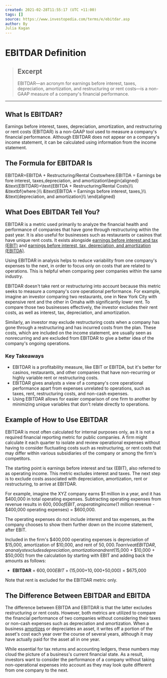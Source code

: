 ```yaml
---
created: 2021-02-28T11:55:17 (UTC +11:00)
tags: []
source: https://www.investopedia.com/terms/e/ebitdar.asp
author: By
Julia Kagan
---
```


# EBITDAR Definition

> ## Excerpt
> EBITDAR—an acronym for earnings before interest, taxes, depreciation, amortization, and restructuring or rent costs—is a non-GAAP measure of a company's financial performance.

---
## What Is EBITDAR?

Earnings before interest, taxes, depreciation, amortization, and restructuring or rent costs (EBITDAR) is a non-GAAP tool used to measure a company's financial performance. Although EBITDAR does not appear on a company's income statement, it can be calculated using information from the income statement. 

## The Formula for EBITDAR Is

EBITDAR\=EBITDA + Restructuring/Rental Costswhere:EBITDA = Earnings before interest, taxes,depreciation, and amortization\\begin{aligned} &\\text{EBITDAR}=\\text{EBITDA + Restructuring/Rental Costs}\\\\ &\\textbf{where:}\\\\ &\\text{EBITDA = Earnings before interest, taxes,}\\\\ &\\text{depreciation, and amortization}\\\\ \\end{aligned}

## What Does EBITDAR Tell You?

EBITDAR is a metric used primarily to analyze the financial health and performance of companies that have gone through restructuring within the past year. It is also useful for businesses such as restaurants or casinos that have unique rent costs. It exists alongside [earnings before interest and tax (EBIT)](https://www.investopedia.com/terms/e/ebit.asp) and [earnings before interest, tax, depreciation, and amortization (EBITDA)](https://www.investopedia.com/terms/e/ebitda.asp).

Using EBITDAR in analysis helps to reduce variability from one company's expenses to the next, in order to focus only on costs that are related to operations. This is helpful when comparing peer companies within the same industry.

EBITDAR doesn't take rent or restructuring into account because this metric seeks to measure a company's core operational performance. For example, imagine an investor comparing two restaurants, one in New York City with expensive rent and the other in Omaha with significantly lower rent. To compare those two businesses effectively, the investor excludes their rent costs, as well as interest, tax, depreciation, and amortization.

Similarly, an investor may exclude restructuring costs when a company has gone through a restructuring and has incurred costs from the plan. These costs, which are included on the income statement, are usually seen as nonrecurring and are excluded from EBITDAR to give a better idea of the company's ongoing operations.

### Key Takeaways

-   EBITDAR is a profitability measure, like EBIT or EBITDA, but it's better for casinos, restaurants, and other companies that have non-recurring or highly variable rent or restructuring costs.
-   EBITDAR gives analysts a view of a company's core operational performance apart from expenses unrelated to operations, such as taxes, rent, restructuring costs, and non-cash expenses.
-   Using EBITDAR allows for easier comparison of one firm to another by minimizing unique variables that don't relate directly to operations.

## Example of How to Use EBITDAR

EBITDAR is most often calculated for internal purposes only, as it is not a required financial reporting metric for public companies. A firm might calculate it each quarter to isolate and review operational expenses without having to consider fluctuating costs such as restructuring, or rent costs that may differ within various subsidiaries of the company or among the firm's competitors.

The starting point is earnings before interest and tax (EBIT), also referred to as operating income. This metric excludes interest and taxes. The next step is to exclude costs associated with depreciation, amortization, rent or restructuring, to arrive at EBITDAR.

For example, imagine the XYZ company earns $1 million in a year, and it has $400,000 in total operating expenses. Subtracting operating expenses from revenue results in $600,000 of EBIT, or operating income ($1 million revenue - $400,000 operating expenses) = $600,000.

The operating expenses do not include interest and tax expenses, as the company chooses to show them further down on the income statement, after EBIT.

Included in the firm's $400,000 operating expenses is depreciation of $15,000, amortization of $10,000, and rent of $50,000. To arrive at EBITDAR, an analyst excludes depreciation, amortization and rent ($15,000 + $10,000 + $50,000) from the calculation by starting with EBIT and adding back the amounts as follows:

-   **EBITDAR** = $600,000 EBIT + ($15,000+$10,000+$50,000) = $675,000

Note that rent is excluded for the EBITDAR metric only.

## The Difference Between EBITDAR and EBITDA

The difference between EBITDA and EBITDAR is that the latter excludes restructuring or rent costs. However, both metrics are utilized to compare the financial performance of two companies without considering their taxes or non-cash expenses such as depreciation and amortization. When a business [amortizes](https://www.investopedia.com/terms/a/amortization.asp) or depreciates an asset, it writes off a portion of the asset's cost each year over the course of several years, although it may have actually paid for the asset all in one year.

While essential for tax returns and accounting ledgers, these numbers may cloud the picture of a business's current financial state. As a result, investors want to consider the performance of a company without taking non-operational expenses into account as they may look quite different from one company to the next.
